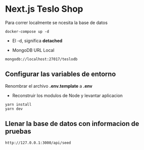 # Next.js Teslo Shop

Para correr localmente se ncesita la base de datos

```
docker-compose up -d
```

* El -d, significa __detached__


* MongoDB URL Local

```
mongodb://localhost:27017/teslodb
```

## Configurar las variables de entorno

Renombrar el archivo __.env.template__ a __.env__

* Reconstruir los modulos de Node y levantar aplicacion
```
yarn install 
yarn dev
```




## Llenar la base de datos con informacion de pruebas

```
http://127.0.0.1:3000/api/seed
```